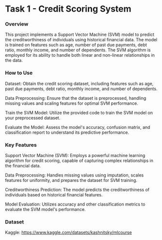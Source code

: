 # Task 1 - Credit Scoring System

### Overview
This project implements a Support Vector Machine (SVM) model to predict the creditworthiness of individuals using historical financial data. The model is trained on features such as age, number of past due payments, debt ratio, monthly income, and number of dependents. The SVM algorithm is employed for its ability to handle both linear and non-linear relationships in the data.

### How to Use
Dataset: Obtain the credit scoring dataset, including features such as age, past due payments, debt ratio, monthly income, and number of dependents.

Data Preprocessing: Ensure that the dataset is preprocessed, handling missing values and scaling features for optimal SVM performance.

Train the SVM Model: Utilize the provided code to train the SVM model on your preprocessed dataset.

Evaluate the Model: Assess the model's accuracy, confusion matrix, and classification report to understand its predictive performance.

### Key Features

Support Vector Machine (SVM): Employs a powerful machine learning algorithm for credit scoring, capable of capturing complex relationships in the financial data.

Data Preprocessing: Handles missing values using imputation, scales features for uniformity, and prepares the dataset for SVM training.

Creditworthiness Prediction: The model predicts the creditworthiness of individuals based on historical financial features.

Model Evaluation: Utilizes accuracy and other classification metrics to evaluate the SVM model's performance.

### Dataset
Kaggle: https://www.kaggle.com/datasets/kashnitsky/mlcourse

